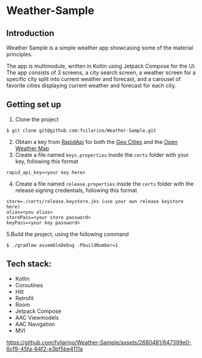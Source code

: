 # Weather-Sample

## Introduction
Weather Sample is a simple weather app showcasing some of the material principles.

The app is multimodule, written in Kotlin using Jetpack Compose for the UI. The app consists of 3 screens, a city search screen, a weather screen for a specific city split into current weather and forecast, and a carousel of favorite cities displaying current weather and forecast for each city.

## Getting set up
1. Clone the project
```
$ git clone git@github.com:fvilarino/Weather-Sample.git
```
2. Obtain a key from [RapidApi](https://rapidapi.com/) for both the [Geo Cities](https://rapidapi.com/wirefreethought/api/geodb-cities) and the [Open Weather Map](https://rapidapi.com/community/api/open-weather-map)
3. Create a file named `keys.properties` inside the `certs` folder with your key, following this format


```
rapid_api_key=<your key here>
```
4. Create a file named `release.properties` inside the `certs` folder with the release signing credentials, following this format
```
store=./certs/release.keystore.jks (use your own release keystore here)
alias=<you alias>
storePass=<your store password>
keyPass=<your key password>
```
5.Build the project, using the following command
```
$ ./gradlew assembleDebug -PbuildNumber=1
```

## Tech stack:

* Kotlin
* Coroutines
* Hilt
* Retrofit
* Room
* Jetpack Compose
* AAC Viewmodels
* AAC Navigation
* MVI

https://github.com/fvilarino/Weather-Sample/assets/2680481/647399e0-6cf9-45fa-84f2-e3bf5be4111a
